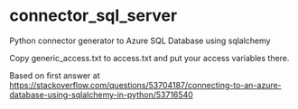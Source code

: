 # connector_sql_server

Python connector generator to Azure SQL Database using sqlalchemy

Copy generic_access.txt to access.txt and put your access variables there.

Based on first answer at https://stackoverflow.com/questions/53704187/connecting-to-an-azure-database-using-sqlalchemy-in-python/53716540
